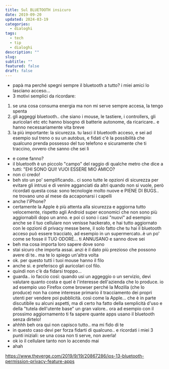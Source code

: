 ```yaml
---
title: Sul BLUETOOTH insicuro
date: 2019-09-20
updated: 2024-03-19
categories:
  - dialoghi
tags:
  - tech
  - tip
  - dialoghi
description: ""
slug: 
subtitle: ""
featured: false
draft: false
---
```


- papà ma perché spegni sempre il bluetooth a tutto? i miei amici lo lasciano acceso...
- 3 motivi semplici da ricordare:  

1. se una cosa consuma energia ma non mi serve sempre accesa, la tengo spenta
2. gli aggeggi bluetooth.. che siano i mouse, le tastiere, i controllers, gli auricolari etc etc hanno bisogno di batterie autonome, da ricaricare.. e hanno necessariamente vita breve
3. la più importante: la sicurezza. tu lasci il bluetooth acceso, e sei ad esempio sul treno o su un autobus, e fidati c'è la possibilità che qualcuno prenda possesso del tuo telefono e sicuramente che ti traccino, ovvero che sanno che sei lì

- e come fanno?
- il bluetooth è un piccolo "campo" del raggio di qualche metro che dice a tutti: "EHI SONO QUI! VUOI ESSERE MIO AMICO?
- non ci credo!
- beh sto un po' semplificando.. ci sono tutte le opzioni di sicurezza per evitare gli intrusi e di venire agganciati da altri quando non si vuole, però ricordati questa cosa: sono tecnologie molto nuove e PIENE DI BUGS.. ne trovano uno al mese da accaponarsi i capelli
- anche l'iPhone?
- certamente la Apple è più attenta alla sicurezza e aggiorna tutto velocemente, rispetto agli Android super economici che non sono più aggiornabili dopo un anno.
e poi ci sono i casi "nuovi" ad esempio: anche se il tuo cellulare non venisse hackerato, e hai tutto aggiornato con le opzioni di privacy messe bene, il solo fatto che tu hai il bluetooth acceso può essere tracciato, ad esempio in un supermercato..è un po' come se fosse il TUO ODORE... ti ANNUSANO e sanno dove sei
- beh ma cosa importa loro sapere dove sono
- stai sicuro che importa assai. anzi è il dato più prezioso che possono avere di te.. ma te lo spiego un'altra volta
- ok. per questo tutti i tuoi mouse hanno il filo
- anche si. e preferisco gli auricolari col filo.
- quindi non c'è da fidarsi troppo...
- guarda.. io faccio così: quando usi un aggeggio o un servizio, devi valutare quanto costa e quel è l'interesse dell'azienda che lo produce. io ad esempio uso Firefox come browser perché la Mozilla (che lo produce) non ha come interesse primario il tracciamento dei propri utenti per vendere poi pubblicità. così come la Apple... che è in parte discutibile su alcuni aspetti, ma di certo ha fatto della semplicità d'uso e della "tutela dell'utente base" un gran valore.. ora ad esempio con il prossimo aggiornamento ti fa sapere quante apps usano il bluetooth senza dirtelo!
- ahhhh beh ora qui non capisco tutto.. ma mi fido di te
- in questo caso devi per forza fidarti di qualcuno.. e ricordati i miei 3 punti iniziali: se una cosa non ti serve, non averla!
- ok io il cellulare tanto non lo accendo mai
- ahah 

<https://www.theverge.com/2019/9/19/20867286/ios-13-bluetooth-permission-privacy-feature-apps>
